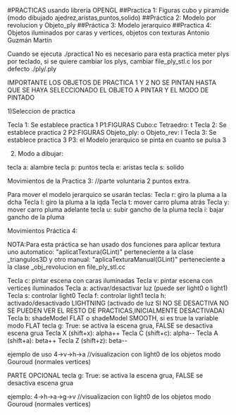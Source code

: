 #PRACTICAS usando librería OPENGL
##Practica 1: Figuras cubo y piramide (modo dibujado ajedrez,aristas,puntos,solido)
##Práctica 2: Modelo por revolucion y Objeto_ply
##Práctica 3: Modelo jerarquico
##Practica 4: Objetos iluminados por caras y vertices, objetos con texturas
Antonio Guzmán Martín

Cuando se ejecuta ./practica1
No es necesario para esta practica  meter plys por teclado, si se quiere cambiar los plys, cambiar file_ply_stl.c los por defecto
./ply/<archivo>.ply

IMPORTANTE LOS OBJETOS DE PRACTICA 1 Y 2 NO SE PINTAN HASTA QUE SE HAYA SELECCIONADO EL OBJETO A PINTAR Y EL MODO DE PINTADO

1)Seleccion de practica

Tecla 1: Se establece practica 1
  P1:FIGURAS
    Cubo:c
    Tetraedro: t
Tecla 2: Se establece practica 2
  P2:FIGURAS
    Objeto_ply: o
    Objeto_rev: l
Tecla 3: Se establece practica 3
  P3: el Modelo jerarquico se pinta en cuanto se pulsa 3

2) Modo a dibujar:

tecla a: alambre
tecla p: puntos
tecla e: aristas
tecla s: solido


Movimientos de la Practica 3:
//parte voluntaria 2 puntos extra.

Para mover el modelo jerarquico se usarán teclas:
Tecla r: giro la pluma a la dcha
Tecla l: giro la pluma a la iqda
Tecla t: mover carro pluma atrás
Tecla y: mover carro pluma adelante
tecla u: subir gancho de la pluma
tecla i: bajar gancho de la pluma


Movimientos Práctica 4:

NOTA:Para esta práctica se han usado dos funciones para aplicar textura uno automatico: "aplicatTextura(GLint)" perteneciente a la clase _triangulos3D y otro manual:
"aplicaTexturaManual(GLint)" perteneciente a la clase _obj_revolucion en file_ply_stl.cc

Tecla c: pintar escena con caras iluminadas
Tecla v: pintar escena con vertices iluminados
Tecla a: activar/desactivar luz (puede ser light0 o light1)
Tecla s: controlar light0
Tecla f: controlar light1
tecla h: activado/desactivado LIGHTNING (activado de luz SI NO SE DESACTIVA NO SE PUEDEN VER EL RESTO DE PRACTICAS,INICIALMENTE DESACTIVADA)
Tecla b: shadeModel FLAT o shadeModel SMOOTH, si es true la variable modo FLAT
tecla g: True: se activa la escena grua, FALSE se desactiva escena grua
Tecla X (shift+x): alpha++
Tecla C (shift+c): alpha--
Tecla A (shift+a): beta++
Tecla Z (shift+z): beta--

ejemplo de uso 4->v->h->a //visualizacion con light0 de los objetos modo Gouroud (normales vertices)

PARTE OPCIONAL
tecla g: True: se activa la escena grua, FALSE se desactiva escena grua

ejemplo: 4->h->a->g->v //visualizacion con light0 de los objetos modo Gouroud (normales vertices)

